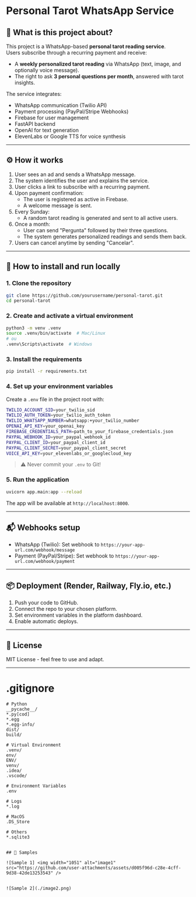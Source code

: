 # Personal Tarot WhatsApp Service

## 📖 What is this project about?

This project is a WhatsApp-based **personal tarot reading service**.  
Users subscribe through a recurring payment and receive:
- A **weekly personalized tarot reading** via WhatsApp (text, image, and optionally voice message).
- The right to ask **3 personal questions per month**, answered with tarot insights.

The service integrates:
- WhatsApp communication (Twilio API)
- Payment processing (PayPal/Stripe Webhooks)
- Firebase for user management
- FastAPI backend
- OpenAI for text generation
- ElevenLabs or Google TTS for voice synthesis

---

## ⚙️ How it works

1. User sees an ad and sends a WhatsApp message.
2. The system identifies the user and explains the service.
3. User clicks a link to subscribe with a recurring payment.
4. Upon payment confirmation:
   - The user is registered as active in Firebase.
   - A welcome message is sent.
5. Every Sunday:
   - A random tarot reading is generated and sent to all active users.
6. Once a month:
   - User can send "Pergunta" followed by their three questions.
   - The system generates personalized readings and sends them back.
7. Users can cancel anytime by sending "Cancelar".

---

## 🚀 How to install and run locally

### 1. Clone the repository

```bash
git clone https://github.com/yourusername/personal-tarot.git
cd personal-tarot
```

### 2. Create and activate a virtual environment

```bash
python3 -m venv .venv
source .venv/bin/activate  # Mac/Linux
# ou
.venv\Scripts\activate  # Windows
```

### 3. Install the requirements

```bash
pip install -r requirements.txt
```

### 4. Set up your environment variables

Create a `.env` file in the project root with:

```bash
TWILIO_ACCOUNT_SID=your_twilio_sid
TWILIO_AUTH_TOKEN=your_twilio_auth_token
TWILIO_WHATSAPP_NUMBER=whatsapp:+your_twilio_number
OPENAI_API_KEY=your_openai_key
FIREBASE_CREDENTIALS_PATH=path_to_your_firebase_credentials.json
PAYPAL_WEBHOOK_ID=your_paypal_webhook_id
PAYPAL_CLIENT_ID=your_paypal_client_id
PAYPAL_CLIENT_SECRET=your_paypal_client_secret
VOICE_API_KEY=your_elevenlabs_or_googlecloud_key
```

> ⚠️ Never commit your `.env` to Git!

### 5. Run the application

```bash
uvicorn app.main:app --reload
```

The app will be available at `http://localhost:8000`.

---

## 📬 Webhooks setup

- WhatsApp (Twilio): Set webhook to `https://your-app-url.com/webhook/message`
- Payment (PayPal/Stripe): Set webhook to `https://your-app-url.com/webhook/payment`

---

## 📦 Deployment (Render, Railway, Fly.io, etc.)

1. Push your code to GitHub.
2. Connect the repo to your chosen platform.
3. Set environment variables in the platform dashboard.
4. Enable automatic deploys.

---

## 📄 License

MIT License - feel free to use and adapt.

---

# .gitignore

```
# Python
__pycache__/
*.py[cod]
*.egg
*.egg-info/
dist/
build/

# Virtual Environment
.venv/
env/
ENV/
venv/
.idea/
.vscode/

# Environment Variables
.env

# Logs
*.log

# MacOS
.DS_Store

# Others
*.sqlite3


## 📸 Samples

![Sample 1] <img width="1051" alt="image1" src="https://github.com/user-attachments/assets/d005f96d-c28e-4cff-9d38-42de13253543" />


![Sample 2](./image2.png)
